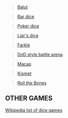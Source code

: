 > [Balut](https://en.wikipedia.org/wiki/Balut_(game))

> [Bar dice](https://playpartygame.com/drinking-games/bar-dice-rules/)

> [Poker dice](https://en.wikipedia.org/wiki/Poker_dice)

> [Liar's dice](https://en.wikipedia.org/wiki/Liar%27s_dice)

> [Farkle](https://en.wikipedia.org/wiki/Farkle)

> [DnD style battle arena](https://github.com/hollanjs/DnDStyleBattleArena)

> [Macao](https://en.wikipedia.org/wiki/Macao_(dice_game))

> [Kismet](https://en.wikipedia.org/wiki/Kismet_(dice_game))

> [Roll the Bones](https://playpartygame.com/dice-games/how-to-play-roll-the-bones/)

## OTHER GAMES

[Wikipedia list of dice games](https://en.wikipedia.org/wiki/List_of_dice_games)